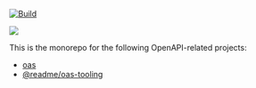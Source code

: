 [![Build](https://github.com/readmeio/oas/workflows/CI/badge.svg)](https://github.com/readmeio/oas)

[![](https://d3vv6lp55qjaqc.cloudfront.net/items/1M3C3j0I0s0j3T362344/Untitled-2.png)](https://readme.com)

This is the monorepo for the following OpenAPI-related projects:

* [oas](https://github.com/readmeio/oas/tree/master/packages/cli)
* [@readme/oas-tooling](https://github.com/readmeio/oas/tree/master/packages/tooling)
